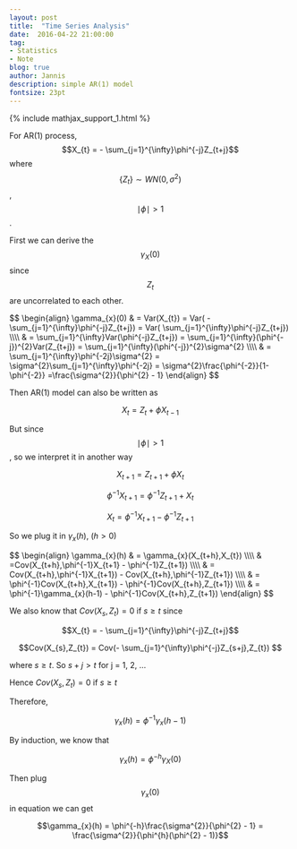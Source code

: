 ```yaml
---
layout: post
title:  "Time Series Analysis"
date:  2016-04-22 21:00:00
tag:
- Statistics
- Note
blog: true
author: Jannis
description: simple AR(1) model
fontsize: 23pt
---
```


{% include mathjax_support_1.html %}

For AR(1) process,
$$X_{t} = - \sum_{j=1}^{\infty}\phi^{-j}Z_{t+j}$$
where $$\{Z_{t}\} \sim WN(0,\sigma^{2})$$, $$\mid{\phi}\mid > 1$$.

First we can derive the $$\gamma_{X}(0)$$  since $${Z_{t}}$$ are uncorrelated to each other.

<div>
$$
\begin{align}
\gamma_{x}(0)
& = Var(X_{t}) = Var( - \sum_{j=1}^{\infty}\phi^{-j}Z_{t+j}) = Var( \sum_{j=1}^{\infty}\phi^{-j}Z_{t+j}) \\\\
& = \sum_{j=1}^{\infty}Var(\phi^{-j}Z_{t+j}) = \sum_{j=1}^{\infty}(\phi^{-j})^{2}Var(Z_{t+j}) = \sum_{j=1}^{\infty}(\phi^{-j})^{2}\sigma^{2} \\\\
& = \sum_{j=1}^{\infty}\phi^{-2j}\sigma^{2} = \sigma^{2}\sum_{j=1}^{\infty}\phi^{-2j} = \sigma^{2}\frac{\phi^{-2}}{1-\phi^{-2}} =\frac{\sigma^{2}}{\phi^{2} - 1}
\end{align}
$$
</div>

Then AR(1) model can also be written as

$$X_{t} = Z_{t} + \phi X_{t-1}$$

But since $$\mid\phi\mid > 1$$, so we interpret it in another way

$$X_{t+1}= Z_{t+1} + \phi X_{t}$$

$$\phi^{-1}X_{t+1} = \phi^{-1}Z_{t+1} +  X_{t}$$

$$X_{t} = \phi^{-1}X_{t+1} - \phi^{-1}Z_{t+1}$$

So we plug it in $\gamma_{x}(h)$, $(h > 0)$

<div> $$
\begin{align}
\gamma_{x}(h)
& = \gamma_{x}(X_{t+h},X_{t}) \\\\
& =Cov(X_{t+h},\phi^{-1}X_{t+1} - \phi^{-1}Z_{t+1}) \\\\
& = Cov(X_{t+h},\phi^{-1}X_{t+1}) - Cov(X_{t+h},\phi^{-1}Z_{t+1}) \\\\
& = \phi^{-1}Cov(X_{t+h},X_{t+1}) - \phi^{-1}Cov(X_{t+h},Z_{t+1}) \\\\
& = \phi^{-1}\gamma_{x}(h-1) - \phi^{-1}Cov(X_{t+h},Z_{t+1})
\end{align}
$$ </div>

We also know that $Cov(X_{s},Z_{t}) = 0$ if $s \geq t$ since

$$X_{t} = - \sum_{j=1}^{\infty}\phi^{-j}Z_{t+j}$$

$$Cov(X_{s},Z_{t}) = Cov(- \sum_{j=1}^{\infty}\phi^{-j}Z_{s+j},Z_{t}) $$

where $s \geq t$. So $s + j > t$ for j = 1, 2, ...

Hence $Cov(X_{s},Z_{t}) = 0$ if $s \geq t$

Therefore,

$$\gamma_{x}(h) = \phi^{-1}\gamma_{x}(h-1)$$

By induction, we know that

$$\gamma_{x}(h) = \phi^{-h}\gamma_{X}(0)$$

Then plug $$\gamma_{x}(0)$$ in equation we can get

$$\gamma_{x}(h) = \phi^{-h}\frac{\sigma^{2}}{\phi^{2} - 1}
 = \frac{\sigma^{2}}{\phi^{h}(\phi^{2} - 1)}$$
